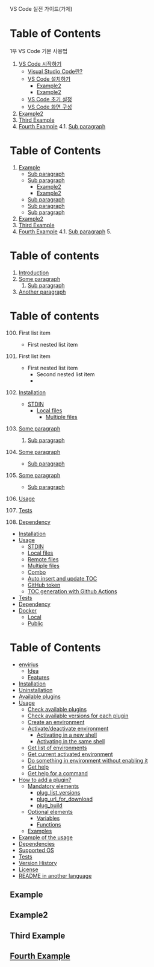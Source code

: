 VS Code 실전 가이드(가제)


# Table of Contents

1부 VS Code 기본 사용법

1. [VS Code 시작하기](#Start-VS-Code)
   - [Visual Studio Code란?](#What-is-Visual-Studio-Code?)
   - [VS Code 설치하기](#Installing-VS-Code)
      - [Example2](#example2)
      - [Example2](#example2) 
    - [VS Code 초기 설정](#VSCode-Initial-Setup)
    - [VS Code 화면 구성](#VSCode-View-Configuration)
2. [Example2](#example2)
3. [Third Example](#third-example)
4. [Fourth Example](#fourth-examplehttpwwwfourthexamplecom)
    4.1. [Sub paragraph](#subparagraph1)

# Table of Contents
1. [Example](#example)
   - [Sub paragraph](#subparagraph1)
   - [Sub paragraph](#subparagraph1)
      - [Example2](#example2)
      - [Example2](#example2) 
    - [Sub paragraph](#subparagraph1)
    - [Sub paragraph](#subparagraph1)
    - [Sub paragraph](#subparagraph1)
2. [Example2](#example2)
3. [Third Example](#third-example)
4. [Fourth Example](#fourth-examplehttpwwwfourthexamplecom)
    4.1. [Sub paragraph](#subparagraph1)
    5.
# Table of contents
1. [Introduction](#introduction)
2. [Some paragraph](#paragraph1)
    1. [Sub paragraph](#subparagraph1)
3. [Another paragraph](#paragraph2)


Table of contents
=================
100. First list item
     - First nested list item
1. First list item
   - First nested list item
     - Second nested list item
     - 
1. [Installation](#installation)
   * [STDIN](#stdin)
     * [Local files](#local-files)
       * [Multiple files](#multiple-files)
2. [Some paragraph](#paragraph1)
    1. [Sub paragraph](#subparagraph1)
2. [Some paragraph](#paragraph1)
    * [Sub paragraph](#subparagraph1)
2. [Some paragraph](#paragraph1)
    - [Sub paragraph](#subparagraph1)

2. [Usage](#usage)
3. [Tests](#tests)
4. [Dependency](#dependency)

<!--ts-->
   * [Installation](#installation)
   * [Usage](#usage)
      * [STDIN](#stdin)
      * [Local files](#local-files)
      * [Remote files](#remote-files)
      * [Multiple files](#multiple-files)
      * [Combo](#combo)
      * [Auto insert and update TOC](#auto-insert-and-update-toc)
      * [GitHub token](#github-token)
      * [TOC generation with Github Actions](#toc-generation-with-github-actions)
   * [Tests](#tests)
   * [Dependency](#dependency)
   * [Docker](#docker)
     * [Local](#local)
     * [Public](#public)
<!--te-->

Table of Contents
=================

  * [envirius](#envirius)
    * [Idea](#idea)
    * [Features](#features)
  * [Installation](#installation)
  * [Uninstallation](#uninstallation)
  * [Available plugins](#available-plugins)
  * [Usage](#usage)
    * [Check available plugins](#check-available-plugins)
    * [Check available versions for each plugin](#check-available-versions-for-each-plugin)
    * [Create an environment](#create-an-environment)
    * [Activate/deactivate environment](#activatedeactivate-environment)
      * [Activating in a new shell](#activating-in-a-new-shell)
      * [Activating in the same shell](#activating-in-the-same-shell)
    * [Get list of environments](#get-list-of-environments)
    * [Get current activated environment](#get-current-activated-environment)
    * [Do something in environment without enabling it](#do-something-in-environment-without-enabling-it)
    * [Get help](#get-help)
    * [Get help for a command](#get-help-for-a-command)
  * [How to add a plugin?](#how-to-add-a-plugin)
    * [Mandatory elements](#mandatory-elements)
      * [plug_list_versions](#plug_list_versions)
      * [plug_url_for_download](#plug_url_for_download)
      * [plug_build](#plug_build)
    * [Optional elements](#optional-elements)
      * [Variables](#variables)
      * [Functions](#functions)
    * [Examples](#examples)
  * [Example of the usage](#example-of-the-usage)
  * [Dependencies](#dependencies)
  * [Supported OS](#supported-os)
  * [Tests](#tests)
  * [Version History](#version-history)
  * [License](#license)
  * [README in another language](#readme-in-another-language)

## Example
## Example2
## Third Example
## [Fourth Example](http://www.fourthexample.com) 
